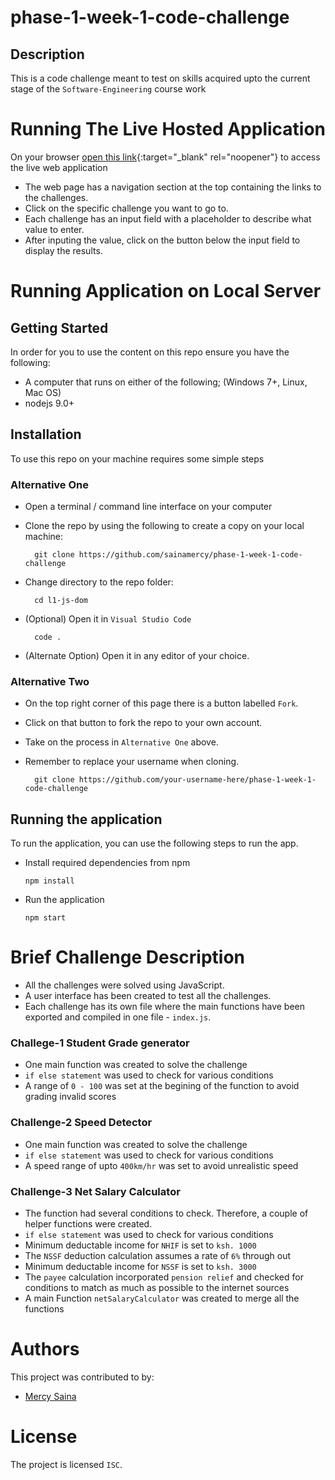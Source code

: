 # phase-1-week-1-code-challenge

## Description
This is a code challenge meant to test on skills acquired upto the current stage of the `Software-Engineering` course work



# Running The Live Hosted Application 
On your browser [open this link](https://phase-1-week-1-code-challenge.vercel.app/){:target="_blank" rel="noopener"} to access the live web application

* The web page has a navigation section at the top containing the links to the challenges.
* Click on the specific challenge you want to go to.
* Each challenge has an input field with a placeholder to describe what value to enter.
* After inputing the value, click on the button below the input field to display the results.

# Running Application on Local Server

## Getting Started
In order for you to use the content on this repo ensure you have the following:

* A computer that runs on either of the following; (Windows 7+, Linux, Mac OS)
*  nodejs 9.0+


## Installation

To use this repo on your machine requires some simple steps

### Alternative One

* Open a terminal / command line interface on your computer
* Clone the repo by using the following to create a copy on your local machine:

        git clone https://github.com/sainamercy/phase-1-week-1-code-challenge 
       
* Change directory to the repo folder:

        cd l1-js-dom

* (Optional) Open it in ``Visual Studio Code``

        code .

* (Alternate Option) Open it in any editor of your choice.

### Alternative Two

* On the top right corner of this page there is a button labelled ``Fork``.
* Click on that button to fork the repo to your own account.
* Take on the process in ``Alternative One`` above.
* Remember to replace your username when cloning.

        git clone https://github.com/your-username-here/phase-1-week-1-code-challenge


## Running the application

To run the application, you can use the following steps to run the app.

* Install required dependencies from npm

      npm install

* Run the application

      npm start

# Brief Challenge Description

* All the challenges were solved using JavaScript.
* A user interface has been created to test all the challenges.
* Each challenge has its own file where the main functions have been exported and compiled in one file - `index.js`.

### Challege-1 Student Grade generator

* One main function was created to solve the challenge
* `if else statement` was used to check for various conditions
* A range of `0 - 100` was set at the begining of the function to avoid grading invalid scores

### Challenge-2 Speed Detector

* One main function was created to solve the challenge
* `if else statement` was used to check for various conditions
* A speed range of upto `400km/hr` was set to avoid unrealistic speed

### Challenge-3 Net Salary Calculator

* The function had several conditions to check. Therefore, a couple of helper functions were created.
* `if else statement` was used to check for various conditions
* Minimum deductable income for `NHIF` is set to `ksh. 1000`
* The `NSSF` deduction calculation assumes a rate of `6%` through out
* Minimum deductable income for `NSSF` is set to `ksh. 3000`
* The `payee` calculation incorporated `pension relief` and checked for conditions to match as much as possible to the internet sources
* A main Function `netSalaryCalculator` was created to merge all the functions


# Authors
This project was contributed to by:
- [Mercy Saina](https://github.com/sainamercy)

# License
The project is licensed `ISC`.





